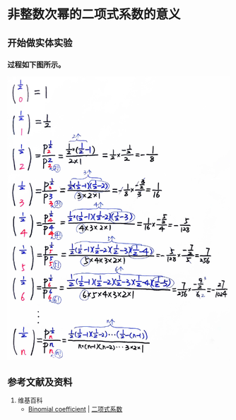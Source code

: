 # 非整数次幂的二项式系数的意义

## 开始做实体实验

### 过程如下图所示。

![](/images/数系/二项式定理/非整数次幂的二项式系数的意义/1a1.jpg)

## 参考文献及资料

1. 维基百科
	- [Binomial coefficient](https://en.wikipedia.org/wiki/Binomial_coefficient) | [二项式系数](https://zh.wikipedia.org/wiki/%E4%BA%8C%E9%A0%85%E5%BC%8F%E4%BF%82%E6%95%B8) 